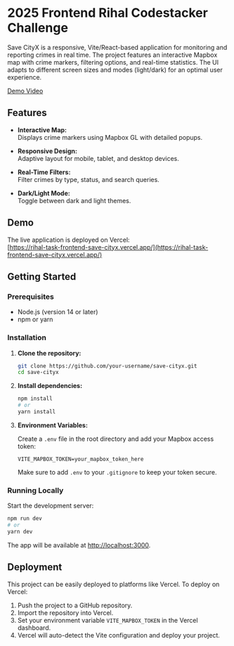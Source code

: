 # 2025 Frontend Rihal Codestacker Challenge

Save CityX is a responsive, Vite/React-based application for monitoring and reporting crimes in real time. The project features an interactive Mapbox map with crime markers, filtering options, and real-time statistics. The UI adapts to different screen sizes and modes (light/dark) for an optimal user experience.

[Demo Video](https://youtu.be/fV2bALVf_CA)


## Features

- **Interactive Map:**  
  Displays crime markers using Mapbox GL with detailed popups.
  
- **Responsive Design:**  
  Adaptive layout for mobile, tablet, and desktop devices.
  
- **Real-Time Filters:**  
  Filter crimes by type, status, and search queries.
  
- **Dark/Light Mode:**  
  Toggle between dark and light themes.

## Demo

The live application is deployed on Vercel:  
[https://rihal-task-frontend-save-cityx.vercel.app/](https://rihal-task-frontend-save-cityx.vercel.app/)

## Getting Started

### Prerequisites

- Node.js (version 14 or later)
- npm or yarn

### Installation

1. **Clone the repository:**

   ```bash
   git clone https://github.com/your-username/save-cityx.git
   cd save-cityx
   ```

2. **Install dependencies:**

   ```bash
   npm install
   # or
   yarn install
   ```

3. **Environment Variables:**

   Create a `.env` file in the root directory and add your Mapbox access token:

   ```env
   VITE_MAPBOX_TOKEN=your_mapbox_token_here
   ```

   Make sure to add `.env` to your `.gitignore` to keep your token secure.

### Running Locally

Start the development server:

```bash
npm run dev
# or
yarn dev
```

The app will be available at [http://localhost:3000](http://localhost:3000).

## Deployment

This project can be easily deployed to platforms like Vercel. To deploy on Vercel:

1. Push the project to a GitHub repository.
2. Import the repository into Vercel.
3. Set your environment variable `VITE_MAPBOX_TOKEN` in the Vercel dashboard.
4. Vercel will auto-detect the Vite configuration and deploy your project.
